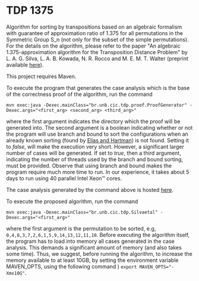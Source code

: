 # TDP 1375

Algorithm for sorting by transpositions based on an algebraic formalism with guarantee of approximation ratio of 1.375 for all permutations in the Symmetric Group S_n (not only for the subset of the simple permutations). For the details on the algorithm, please refer to the paper "An algebraic 1.375-approximation algorithm for the Transposition Distance Problem" by L. A. G. Silva, L. A. B. Kowada, N. R. Rocco and M. E. M. T. Walter (preprint available [here](https://arxiv.org/abs/2001.11570)).

This project requires Maven.

To execute the program that generates the case analysis which is the base of the correctness proof of the algorithm, run the command

`mvn exec:java -Dexec.mainClass="br.unb.cic.tdp.proof.ProofGenerator" -Dexec.args="<first_arg> <second_arg> <third_arg>"`

where the first argument indicates the directory which the proof will be generated into. The second argument is a boolean indicating whether or not the program will use branch and bound to sort the configurations when an already known sorting (found by [Elias and Hartman](https://ieeexplore.ieee.org/abstract/document/4015379)) is not found. Setting it to *false*, will make the execution very short. However, a significant larger number of cases will be generated. If set to *true*, then a third argument, indicating the number of threads used by the branch and bound sorting, must be provided. Observe that using branch and bound makes the program require much more time to run. In our experience, it takes about 5 days to run using 40 parallel Intel Xeon™ cores.

The case analysis generated by the command above is hosted [here](http://tdp1375proof.s3-website.us-east-2.amazonaws.com/).

To execute the proposed algorithm, run the command

`mvn exec:java -Dexec.mainClass="br.unb.cic.tdp.Silvaetal" -Dexec.args="<first_arg>"`

where the first argument is the permutation to be sorted, e.g, `0,4,8,3,7,2,6,1,5,9,14,13,12,11,10`. Before executing the algorithm itself, the program has to load into memory all cases generated in the case analysis. This demands a significant amount of memory (and also takes some time). Thus, we suggest, before running the algorithm, to increase the memory available to at least 10GB, by setting the environment variable MAVEN_OPTS, using the following command
)
`export MAVEN_OPTS="-Xmx10G"`.
